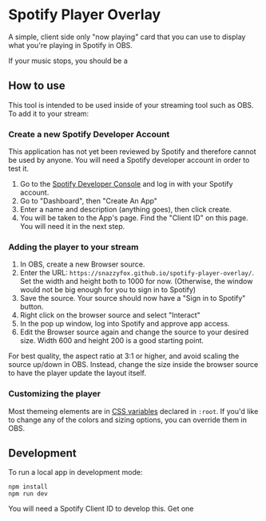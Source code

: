 # Spotify Player Overlay

A simple, client side only "now playing" card that you can use to display what you're playing in Spotify in OBS.

If your music stops, you should be a

## How to use

This tool is intended to be used inside of your streaming tool such as OBS. To add it to your stream:

### Create a new Spotify Developer Account 
This application has not yet been reviewed by Spotify and therefore cannot be used by anyone. You will need a Spotify developer account in order to test it.

1. Go to the [Spotify Developer Console](https://developer.spotify.com/console/) and log in with your Spotify account. 
2. Go to "Dashboard", then "Create An App"
3. Enter a name and description (anything goes), then click create.
4. You will be taken to the App's page. Find the "Client ID" on this page. You will need it in the next step.

### Adding the player to your stream

1. In OBS, create a new Browser source.
2. Enter the URL: `https://snazzyfox.github.io/spotify-player-overlay/`. Set the width and height both to 1000 for now. (Otherwise, the window would not be big enough for you to sign in to Spotify)
3. Save the source. Your source should now have a "Sign in to Spotify" button.
4. Right click on the browser source and select "Interact"
5. In the pop up window, log into Spotify and approve app access.
6. Edit the Browser source again and change the source to your desired size. Width 600 and height 200 is a good starting point. 

For best quality, the aspect ratio at 3:1 or higher, and avoid scaling the source up/down in OBS. Instead, change the size inside the browser source to have the player update the layout itself.

### Customizing the player

Most themeing elements are in [CSS variables](/public/theme.css) declared in `:root`. If you'd like to change any of the colors and sizing options, you can override them in OBS.


## Development

To run a local app in development mode:

    npm install
    npm run dev

You will need a Spotify Client ID to develop this. Get one 
